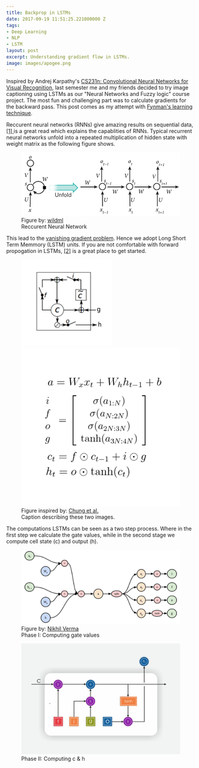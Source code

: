 ```yaml
---
title: Backprop in LSTMs
date: 2017-09-19 11:51:25.221000000 Z
tags:
- Deep Learning
- NLP
- LSTM
layout: post
excerpt: Understanding gradient flow in LSTMs.
image: images/apogee.png
---
```


Inspired by Andrej Karpathy's <a target="_blank" href="http://cs231n.stanford.edu">CS231n: Convolutional Neural Networks for Visual Recognition</a>, last semester me and my friends decided to try image captioning using LSTMs as our "Neural Networks and Fuzzy logic" course project. The most fun and challenging part was to calculate gradients for the backward pass. This post comes as my attempt with <a target="_blank" href="https://www.youtube.com/watch?v=tkm0TNFzIeg">Fynman's learning technique</a>.

Reccurent neural networks (RNNs) give amazing results on sequential data, <a target="_blank" href="http://karpathy.github.io/2015/05/21/rnn-effectiveness/"> [1] </a> is a great read which explains the capablities of RNNs.
Typical recurrent neural networks unfold into a repeated multiplication of hidden state with weight matrix as the following figure shows.

<figure>
    <img src="/images/posts/lstm/rnn_unfold.jpg" />
    <figsource>Figure by: <a target="_blank" href="http://wildml.com">wildml</a></figsource>
    <figcaption>Reccurent Neural Network</figcaption>
</figure>

 This lead to the <a target="_blank" href="http://neuralnetworksanddeeplearning.com/chap5.html#the_vanishing_gradient_problem">vanishing gradient problem</a>. Hence we adopt Long Short Term Memmory (LSTM) units. If you are not comfortable with forward propogation in LSTMs, <a target="_target" href="http://colah.github.io/posts/2015-08-Understanding-LSTMs/">[2]</a> is a great place to get started.

 <figure class="half">
     <img src="/images/posts/lstm/lstm_gate.png" />
     <img src="/images/posts/lstm/forward.png" />
      <figsource>Figure inspired by: <a target="_blank" href="https://arxiv.org/abs/1412.3555">Chung et al.</a></figsource>
     <figcaption>Caption describing these two images.</figcaption>
 </figure>

The computations LSTMs can be seen as a two step process. Where in the first step we calculate the gate values, while in the second stage we compute cell state (c) and output (h).

<figure>
    <img src="/images/posts/lstm/ifog.png" />
     <figsource>Figure by: <a target="_blank" href="http://nikhilweee.me">Nikhil Verma</a></figsource>
    <figcaption>Phase I: Computing gate values</figcaption>
</figure>

<figure>
    <img src="/images/posts/lstm/0.jpg" />
    <figcaption>Phase II: Computing c & h</figcaption>
</figure>
